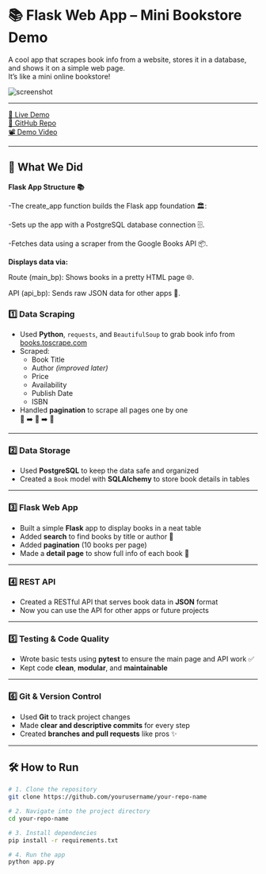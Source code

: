 # 📚 Flask Web App – Mini Bookstore Demo

A cool app that scrapes book info from a website, stores it in a database, and shows it on a simple web page.  
It’s like a mini online bookstore! 

![screenshot](preview.png) <!-- replace preview.png with your image file name -->

---

[🔗 Live Demo](https://your-live-demo-link.com) &nbsp;&nbsp;&nbsp;  
[📂 GitHub Repo](https://github.com/yourusername/your-repo-name) &nbsp;&nbsp;&nbsp;  
[📽️ Demo Video](https://your-video-link.com)

---

## 🚀 What We Did
**Flask App Structure 📚**

-The create_app function builds the Flask app foundation 🏛️:

-Sets up the app with a PostgreSQL database connection 🗄️.

-Fetches data using a scraper from the Google Books API 📦.

**Displays data via:**

Route (main_bp): Shows books in a pretty HTML page 🌐.

API (api_bp): Sends raw JSON data for other apps 🚀.


### 1️⃣ Data Scraping
- Used **Python**, `requests`, and `BeautifulSoup` to grab book info from [books.toscrape.com](http://books.toscrape.com)
- Scraped:
  - Book Title
  - Author *(improved later)*
  - Price
  - Availability
  - Publish Date
  - ISBN
- Handled **pagination** to scrape all pages one by one  
  📄 ➡️ 📄 ➡️ 📄

---

### 2️⃣ Data Storage
- Used **PostgreSQL** to keep the data safe and organized
- Created a `Book` model with **SQLAlchemy** to store book details in tables

---

### 3️⃣ Flask Web App
- Built a simple **Flask** app to display books in a neat table
- Added **search** to find books by title or author 🔎
- Added **pagination** (10 books per page)
- Made a **detail page** to show full info of each book 📖

---

### 4️⃣ REST API
- Created a RESTful API that serves book data in **JSON** format
- Now you can use the API for other apps or future projects

---

### 5️⃣ Testing & Code Quality
- Wrote basic tests using **pytest** to ensure the main page and API work ✅
- Kept code **clean**, **modular**, and **maintainable**

---

### 6️⃣ Git & Version Control
- Used **Git** to track project changes
- Made **clear and descriptive commits** for every step
- Created **branches and pull requests** like pros ✨

---

## 🛠️ How to Run

```bash
# 1. Clone the repository
git clone https://github.com/yourusername/your-repo-name

# 2. Navigate into the project directory
cd your-repo-name

# 3. Install dependencies
pip install -r requirements.txt

# 4. Run the app
python app.py





